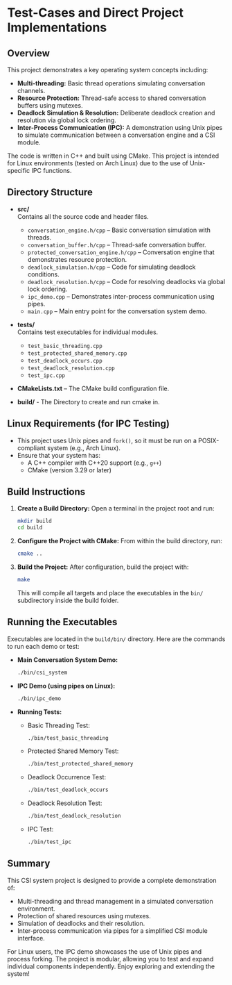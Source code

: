 
# Test-Cases and Direct Project Implementations

## Overview

This project demonstrates a key operating system concepts including:
- **Multi-threading:** Basic thread operations simulating conversation channels.
- **Resource Protection:** Thread-safe access to shared conversation buffers using mutexes.
- **Deadlock Simulation & Resolution:** Deliberate deadlock creation and resolution via global lock ordering.
- **Inter-Process Communication (IPC):** A demonstration using Unix pipes to simulate communication between a conversation engine and a CSI module.

The code is written in C++ and built using CMake. This project is intended for Linux environments (tested on Arch Linux) due to the use of Unix-specific IPC functions.

## Directory Structure

- **src/**  
  Contains all the source code and header files.
  - `conversation_engine.h/cpp` – Basic conversation simulation with threads.
  - `conversation_buffer.h/cpp` – Thread-safe conversation buffer.
  - `protected_conversation_engine.h/cpp` – Conversation engine that demonstrates resource protection.
  - `deadlock_simulation.h/cpp` – Code for simulating deadlock conditions.
  - `deadlock_resolution.h/cpp` – Code for resolving deadlocks via global lock ordering.
  - `ipc_demo.cpp` – Demonstrates inter-process communication using pipes.
  - `main.cpp` – Main entry point for the conversation system demo.
  
- **tests/**  
  Contains test executables for individual modules.
  - `test_basic_threading.cpp`
  - `test_protected_shared_memory.cpp`
  - `test_deadlock_occurs.cpp`
  - `test_deadlock_resolution.cpp`
  - `test_ipc.cpp`

- **CMakeLists.txt** – The CMake build configuration file.

- **build/** - The Directory to create and run cmake in.

## Linux Requirements (for IPC Testing)

- This project uses Unix pipes and `fork()`, so it must be run on a POSIX-compliant system (e.g., Arch Linux).
- Ensure that your system has:
  - A C++ compiler with C++20 support (e.g., `g++`)
  - CMake (version 3.29 or later)

## Build Instructions

1. **Create a Build Directory:**
   Open a terminal in the project root and run:
   ```bash
   mkdir build
   cd build
   ```

2. **Configure the Project with CMake:**
   From within the build directory, run:
   ```bash
   cmake ..
   ```

3. **Build the Project:**
   After configuration, build the project with:
   ```bash
   make
   ```
   This will compile all targets and place the executables in the `bin/` subdirectory inside the build folder.

## Running the Executables

Executables are located in the `build/bin/` directory. Here are the commands to run each demo or test:

- **Main Conversation System Demo:**
  ```bash
  ./bin/csi_system
  ```

- **IPC Demo (using pipes on Linux):**
  ```bash
  ./bin/ipc_demo
  ```

- **Running Tests:**
  - Basic Threading Test:
    ```bash
    ./bin/test_basic_threading
    ```
  - Protected Shared Memory Test:
    ```bash
    ./bin/test_protected_shared_memory
    ```
  - Deadlock Occurrence Test:
    ```bash
    ./bin/test_deadlock_occurs
    ```
  - Deadlock Resolution Test:
    ```bash
    ./bin/test_deadlock_resolution
    ```
  - IPC Test:
    ```bash
    ./bin/test_ipc
    ```

## Summary

This CSI system project is designed to provide a complete demonstration of:
- Multi-threading and thread management in a simulated conversation environment.
- Protection of shared resources using mutexes.
- Simulation of deadlocks and their resolution.
- Inter-process communication via pipes for a simplified CSI module interface.

For Linux users, the IPC demo showcases the use of Unix pipes and process forking. The project is modular, allowing you to test and expand individual components independently. Enjoy exploring and extending the system!
